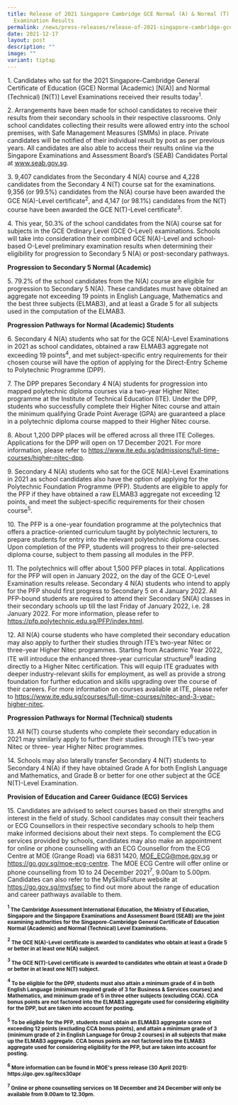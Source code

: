 ```yaml
---
title: Release of 2021 Singapore Cambridge GCE Normal (A) & Normal (T) Level
  Examination Results
permalink: /news/press-releases/release-of-2021-singapore-cambridge-gce-na-nt-level-examination-results/
date: 2021-12-17
layout: post
description: ""
image: ""
variant: tiptap
---
```

<p>1. Candidates who sat for the 2021 Singapore-Cambridge General Certificate
of Education (GCE) Normal (Academic) [N(A)] and Normal (Technical) [N(T)]
Level Examinations received their results today<sup>1</sup>.</p>
<p>2. Arrangements have been made for school candidates to receive their
results from their secondary schools in their respective classrooms. Only
school candidates collecting their results were allowed entry into the
school premises, with Safe Management Measures (SMMs) in place. Private
candidates will be notified of their individual result by post as per previous
years. All candidates are also able to access their results online via
the Singapore Examinations and Assessment Board’s (SEAB) Candidates Portal
at <a href="https://www.seab.gov.sg/" rel="noopener noreferrer nofollow" target="_blank"><u>www.seab.gov.sg</u></a>.</p>
<p>3. 9,407 candidates from the Secondary 4 N(A) course and 4,228 candidates
from the Secondary 4 N(T) course sat for the examinations. 9,356 (or 99.5%)
candidates from the N(A) course have been awarded the GCE N(A)-Level certificate<sup>2</sup>,
and 4,147 (or 98.1%) candidates from the N(T) course have been awarded
the GCE N(T)-Level certificate<sup>3</sup>.</p>
<p>4. This year, 50.3% of the school candidates from the N(A) course sat
for subjects in the GCE Ordinary Level (GCE O-Level) examinations. Schools
will take into consideration their combined GCE N(A)-Level and school-based
O-Level preliminary examination results when determining their eligibility
for progression to Secondary 5 N(A) or post-secondary pathways.</p>
<p><strong>Progression to Secondary 5 Normal (Academic)</strong>
</p>
<p>5. 79.2% of the school candidates from the N(A) course are eligible for
progression to Secondary 5 N(A). These candidates must have obtained an
aggregate not exceeding 19 points in English Language, Mathematics and
the best three subjects (ELMAB3), and at least a Grade 5 for all subjects
used in the computation of the ELMAB3.</p>
<p><strong>Progression Pathways for Normal (Academic) Students</strong>
</p>
<p>6. Secondary 4 N(A) students who sat for the GCE N(A)-Level Examinations
in 2021 as school candidates, obtained a raw ELMAB3 aggregate not exceeding
19 points<sup>4</sup>, and met subject-specific entry requirements for
their chosen course will have the option of applying for the Direct-Entry
Scheme to Polytechnic Programme (DPP).</p>
<p>7. The DPP prepares Secondary 4 N(A) students for progression into mapped
polytechnic diploma courses via a two-year Higher Nitec programme at the
Institute of Technical Education (ITE). Under the DPP, students who successfully
complete their Higher Nitec course and attain the minimum qualifying Grade
Point Average (GPA) are guaranteed a place in a polytechnic diploma course
mapped to their Higher Nitec course.</p>
<p>8. About 1,200 DPP places will be offered across all three ITE Colleges.
Applications for the DPP will open on 17 December 2021. For more information,
please refer to <a href="https://www.ite.edu.sg/admissions/full-time-courses/higher-nitec-dpp" rel="noopener noreferrer nofollow" target="_blank"><u>https://www.ite.edu.sg/admissions/full-time-courses/higher-nitec-dpp</u></a>.</p>
<p>9. Secondary 4 N(A) students who sat for the GCE N(A)-Level Examinations
in 2021 as school candidates also have the option of applying for the Polytechnic
Foundation Programme (PFP). Students are eligible to apply for the PFP
if they have obtained a raw ELMAB3 aggregate not exceeding 12 points, and
meet the subject-specific requirements for their chosen course<sup>5</sup>.</p>
<p>10. The PFP is a one-year foundation programme at the polytechnics that
offers a practice-oriented curriculum taught by polytechnic lecturers,
to prepare students for entry into the relevant polytechnic diploma courses.
Upon completion of the PFP, students will progress to their pre-selected
diploma course, subject to them passing all modules in the PFP.</p>
<p>11. The polytechnics will offer about 1,500 PFP places in total. Applications
for the PFP will open in January 2022, on the day of the GCE O-Level Examination
results release. Secondary 4 N(A) students who intend to apply for the
PFP should first progress to Secondary 5 on 4 January 2022. All PFP-bound
students are required to attend their Secondary 5N(A) classes in their
secondary schools up till the last Friday of January 2022, i.e. 28 January
2022. For more information, please refer to <a href="https://pfp.polytechnic.edu.sg/PFP/index.html" rel="noopener noreferrer nofollow" target="_blank"><u>https://pfp.polytechnic.edu.sg/PFP/index.html</u></a>.</p>
<p>12. All N(A) course students who have completed their secondary education
may also apply to further their studies through ITE’s two-year Nitec or
three-year Higher Nitec programmes. Starting from Academic Year 2022, ITE
will introduce the enhanced three-year curricular structure<sup>6</sup> leading
directly to a Higher Nitec certification. This will equip ITE graduates
with deeper industry-relevant skills for employment, as well as provide
a strong foundation for further education and skills upgrading over the
course of their careers. For more information on courses available at ITE,
please refer to <a href="https://www.ite.edu.sg/courses/full-time-courses/nitec-and-3-year-higher-nitec" rel="noopener noreferrer nofollow" target="_blank"><u>https://www.ite.edu.sg/courses/full-time-courses/nitec-and-3-year-higher-nitec</u></a>.</p>
<p><strong>Progression Pathways for Normal (Technical) students</strong>
</p>
<p>13. All N(T) course students who complete their secondary education in
2021 may similarly apply to further their studies through ITE’s two-year
Nitec or three- year Higher Nitec programmes.</p>
<p>14. Schools may also laterally transfer Secondary 4 N(T) students to Secondary
4 N(A) if they have obtained Grade A for both English Language and Mathematics,
and Grade B or better for one other subject at the GCE N(T)-Level Examination.</p>
<p><strong>Provision of Education and Career Guidance (ECG) Services</strong>
</p>
<p>15. Candidates are advised to select courses based on their strengths
and interest in the field of study. School candidates may consult their
teachers or ECG Counsellors in their respective secondary schools to help
them make informed decisions about their next steps. To complement the
ECG services provided by schools, candidates may also make an appointment
for online or phone counselling with an ECG Counsellor from the ECG Centre
at MOE (Grange Road) via 6831 1420, <a href="MOE_ECG@moe.gov.sg" rel="noopener noreferrer nofollow" target="_blank"><u>MOE_ECG@moe.gov.sg</u></a> or <a href="https://go.gov.sg/moe-ecg-centre" rel="noopener noreferrer nofollow" target="_blank"><u>https://go.gov.sg/moe-ecg-centre</u></a>.
The MOE ECG Centre will offer online or phone counselling from 10 to 24
December 2021<sup>7</sup>, 9.00am to 5.00pm. Candidates can also refer
to the MySkillsFuture website at <a href="https://go.gov.sg/mysfsec" rel="noopener noreferrer nofollow" target="_blank"><u>https://go.gov.sg/mysfsec</u></a> to
find out more about the range of education and career pathways available
to them.</p>
<p><strong><sup><sub>1</sub></sup><sub> The Cambridge Assessment International Education, the Ministry of Education, Singapore and the Singapore Examinations and Assessment Board (SEAB) are the joint examining authorities for the Singapore-Cambridge General Certificate of Education Normal (Academic) and Normal (Technical) Level Examinations.</sub></strong>
</p>
<p><strong><sup><sub>2</sub></sup><sub> The GCE N(A)-Level certificate is awarded to candidates who obtain at least a Grade 5 or better in at least one N(A) subject.</sub></strong>
</p>
<p><strong><sup><sub>3</sub></sup><sub> The GCE N(T)-Level certificate is awarded to candidates who obtain at least a Grade D or better in at least one N(T) subject.</sub></strong>
</p>
<p><strong><sup><sub>4</sub></sup><sub> To be eligible for the DPP, students must also attain a minimum grade of 4 in both English Language (minimum required grade of 3 for Business &amp; Services courses) and Mathematics, and minimum grade of 5 in three other subjects (excluding CCA). CCA bonus points are not factored into the ELMAB3 aggregate used for considering eligibility for the DPP, but are taken into account for posting.</sub></strong>
</p>
<p><strong><sup><sub>5</sub></sup><sub> To be eligible for the PFP, students must obtain an ELMAB3 aggregate score not exceeding 12 points (excluding CCA bonus points), and attain a minimum grade of 3 (minimum grade of 2 in English Language for Group 2 courses) in all subjects that make up the ELMAB3 aggregate. CCA bonus points are not factored into the ELMAB3 aggregate used for considering eligibility for the PFP, but are taken into account for posting.</sub></strong>
</p>
<p><strong><sup><sub>6</sub></sup><sub> More information can be found in MOE's press release (30 April 2021): </sub><a href="https://go.gov.sg/itecs30apr" rel="noopener noreferrer nofollow" target="_blank"><sub>https://go.gov.sg/itecs30apr</sub></a></strong>
</p>
<p><strong><sup><sub>7 </sub></sup><sub>Online or phone counselling services on 18 December and 24 December will only be available from 9.00am to 12.30pm.</sub></strong>
</p>
<p></p>